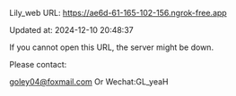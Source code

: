 Lily_web URL: https://ae6d-61-165-102-156.ngrok-free.app

Updated at: 2024-12-10 20:48:37

If you cannot open this URL, the server might be down.

Please contact: 

goley04@foxmail.com Or Wechat:GL_yeaH